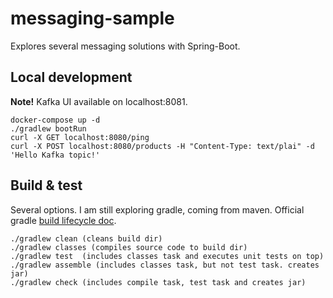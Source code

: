 # messaging-sample

Explores several messaging solutions with Spring-Boot.

## Local development

<b>Note!</b> Kafka UI available on localhost:8081.

```
docker-compose up -d
./gradlew bootRun
curl -X GET localhost:8080/ping
curl -X POST localhost:8080/products -H "Content-Type: text/plai" -d 'Hello Kafka topic!'
```

## Build & test

Several options. I am still exploring gradle, coming from maven. Official gradle [build
lifecycle doc](https://docs.gradle.org/current/userguide/migrating_from_maven.html#migmvn:build_lifecycle).

```
./gradlew clean (cleans build dir)
./gradlew classes (compiles source code to build dir)
./gradlew test  (includes classes task and executes unit tests on top)
./gradlew assemble (includes classes task, but not test task. creates jar)
./gradlew check (includes compile task, test task and creates jar)
```
